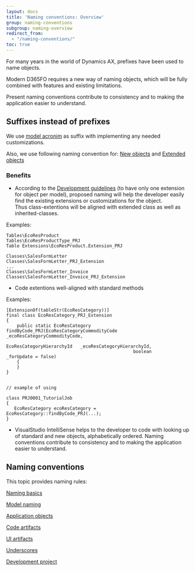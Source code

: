 ```yaml
---
layout: docs
title: 'Naming conventions: Overview'
group: naming-conventions
subgroup: naming-overview
redirect_from:
  - "/naming-conventions/"
toc: true
---
```


For many years in the world of Dynamics AX, prefixes have been used to name objects.

Modern D365FO requires a new way of naming objects, which will be fully combined with features and existing limitations.

Present naming conventions contribute to consistency and to making the application easier to understand.

## Suffixes instead of prefixes

We use [model acronim](/naming-conventions/model-naming/) as suffix with implementing any needed customizations. 

Also, we use following naming convention for: [New objects](/naming-conventions/application-objects/new-objects/) and [Extended objects](/naming-conventions/application-objects/extended-objects/) 


### Benefits

- According to the [Development guidelines](/development-guidelines/overview/) (to have only one extension for object per model), proposed naming will help the developer easily find the existing extensions or customizations for the object.<br/>Thus class-extentions will be aligned with extended class as well as inherited-classes.

Examples:

```
Tables\EcoResProduct
Tables\EcoResProductType_PRJ
Table Extensions\EcoResProduct.Extension_PRJ

Classes\SalesFormLetter
Classes\SalesFormLetter_PRJ_Extension
...
Classes\SalesFormLetter_Invoice
Classes\SalesFormLetter_Invoice_PRJ_Extension
```

- Code extentions well-aligned with standard methods

Examples:

```
[ExtensionOf(tableStr(EcoResCategory))]
final class EcoResCategory_PRJ_Extension
{
    public static EcoResCategory findByCode_PRJ(EcoResCategoryCommodityCode _ecoResCategoryCommodityCode,
                                                EcoResCategoryHierarchyId   _ecoResCategoryHierarchyId,
                                                boolean                     _forUpdate = false)
    {
    }
}


// example of using

class PRJ0001_TutorialJob
{
   EcoResCategory ecoResCategory = EcoResCategory::findByCode_PRJ(...);
}

```

- VisualStudio IntelliSense helps to the developer to code with looking up of standard and new objects, alphabetically ordered.
Naming conventions contribute to consistency and to making the application easier to understand.

## Naming conventions

This topic provides naming rules:

[Naming basics](/naming-conventions/naming-basics)

[Model naming](/naming-conventions/model-naming)

[Application objects](/naming-conventions/application-objects/overview)

[Code artifacts](/naming-conventions/code-artifacts/overview)

[UI artifacts](/naming-conventions/ui-artifacts/overview)

[Underscores](/naming-conventions/underscores)

[Development project](/naming-conventions/development-project)
